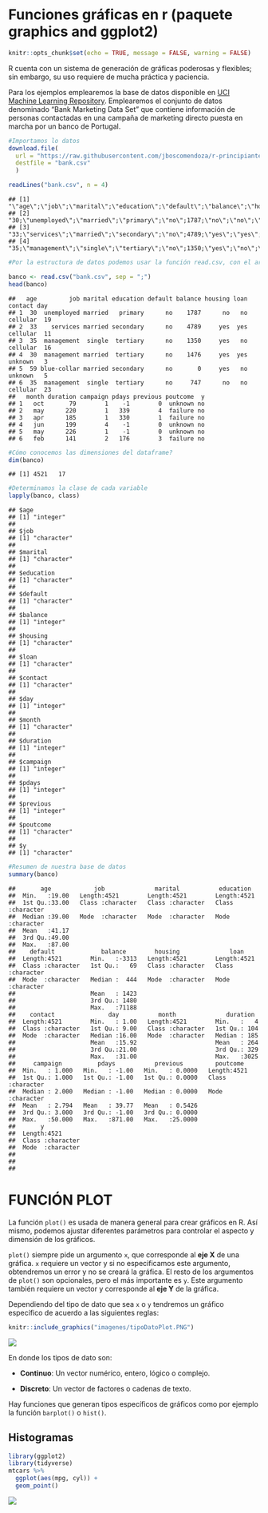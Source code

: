 Funciones gráficas en r (paquete graphics and ggplot2)
================

``` r
knitr::opts_chunk$set(echo = TRUE, message = FALSE, warning = FALSE)
```

R cuenta con un sistema de generación de gráficas poderosas y flexibles;
sin embargo, su uso requiere de mucha práctica y paciencia.

Para los ejemplos emplearemos la base de datos disponible en [UCI
Machine Learning Repository](https://archive.ics.uci.edu/ml/index.php).
Emplearemos el conjunto de datos denominado “Bank Marketing Data Set”
que contiene información de personas contactadas en una campaña de
marketing directo puesta en marcha por un banco de Portugal.

``` r
#Importamos lo datos
download.file(
  url = "https://raw.githubusercontent.com/jboscomendoza/r-principiantes-bookdown/master/datos/bank.csv", 
  destfile = "bank.csv"
  )
```

``` r
readLines("bank.csv", n = 4)
```

    ## [1] "\"age\";\"job\";\"marital\";\"education\";\"default\";\"balance\";\"housing\";\"loan\";\"contact\";\"day\";\"month\";\"duration\";\"campaign\";\"pdays\";\"previous\";\"poutcome\";\"y\""
    ## [2] "30;\"unemployed\";\"married\";\"primary\";\"no\";1787;\"no\";\"no\";\"cellular\";19;\"oct\";79;1;-1;0;\"unknown\";\"no\""                                                                
    ## [3] "33;\"services\";\"married\";\"secondary\";\"no\";4789;\"yes\";\"yes\";\"cellular\";11;\"may\";220;1;339;4;\"failure\";\"no\""                                                            
    ## [4] "35;\"management\";\"single\";\"tertiary\";\"no\";1350;\"yes\";\"no\";\"cellular\";16;\"apr\";185;1;330;1;\"failure\";\"no\""

``` r
#Por la estructura de datos podemos usar la función read.csv, con el argumento sep = ";"

banco <- read.csv("bank.csv", sep = ";")
head(banco)
```

    ##   age         job marital education default balance housing loan  contact day
    ## 1  30  unemployed married   primary      no    1787      no   no cellular  19
    ## 2  33    services married secondary      no    4789     yes  yes cellular  11
    ## 3  35  management  single  tertiary      no    1350     yes   no cellular  16
    ## 4  30  management married  tertiary      no    1476     yes  yes  unknown   3
    ## 5  59 blue-collar married secondary      no       0     yes   no  unknown   5
    ## 6  35  management  single  tertiary      no     747      no   no cellular  23
    ##   month duration campaign pdays previous poutcome  y
    ## 1   oct       79        1    -1        0  unknown no
    ## 2   may      220        1   339        4  failure no
    ## 3   apr      185        1   330        1  failure no
    ## 4   jun      199        4    -1        0  unknown no
    ## 5   may      226        1    -1        0  unknown no
    ## 6   feb      141        2   176        3  failure no

``` r
#Cómo conocemos las dimensiones del dataframe?
dim(banco)
```

    ## [1] 4521   17

``` r
#Determinamos la clase de cada variable
lapply(banco, class)
```

    ## $age
    ## [1] "integer"
    ## 
    ## $job
    ## [1] "character"
    ## 
    ## $marital
    ## [1] "character"
    ## 
    ## $education
    ## [1] "character"
    ## 
    ## $default
    ## [1] "character"
    ## 
    ## $balance
    ## [1] "integer"
    ## 
    ## $housing
    ## [1] "character"
    ## 
    ## $loan
    ## [1] "character"
    ## 
    ## $contact
    ## [1] "character"
    ## 
    ## $day
    ## [1] "integer"
    ## 
    ## $month
    ## [1] "character"
    ## 
    ## $duration
    ## [1] "integer"
    ## 
    ## $campaign
    ## [1] "integer"
    ## 
    ## $pdays
    ## [1] "integer"
    ## 
    ## $previous
    ## [1] "integer"
    ## 
    ## $poutcome
    ## [1] "character"
    ## 
    ## $y
    ## [1] "character"

``` r
#Resumen de nuestra base de datos
summary(banco)
```

    ##       age            job              marital           education        
    ##  Min.   :19.00   Length:4521        Length:4521        Length:4521       
    ##  1st Qu.:33.00   Class :character   Class :character   Class :character  
    ##  Median :39.00   Mode  :character   Mode  :character   Mode  :character  
    ##  Mean   :41.17                                                           
    ##  3rd Qu.:49.00                                                           
    ##  Max.   :87.00                                                           
    ##    default             balance        housing              loan          
    ##  Length:4521        Min.   :-3313   Length:4521        Length:4521       
    ##  Class :character   1st Qu.:   69   Class :character   Class :character  
    ##  Mode  :character   Median :  444   Mode  :character   Mode  :character  
    ##                     Mean   : 1423                                        
    ##                     3rd Qu.: 1480                                        
    ##                     Max.   :71188                                        
    ##    contact               day           month              duration   
    ##  Length:4521        Min.   : 1.00   Length:4521        Min.   :   4  
    ##  Class :character   1st Qu.: 9.00   Class :character   1st Qu.: 104  
    ##  Mode  :character   Median :16.00   Mode  :character   Median : 185  
    ##                     Mean   :15.92                      Mean   : 264  
    ##                     3rd Qu.:21.00                      3rd Qu.: 329  
    ##                     Max.   :31.00                      Max.   :3025  
    ##     campaign          pdays           previous         poutcome        
    ##  Min.   : 1.000   Min.   : -1.00   Min.   : 0.0000   Length:4521       
    ##  1st Qu.: 1.000   1st Qu.: -1.00   1st Qu.: 0.0000   Class :character  
    ##  Median : 2.000   Median : -1.00   Median : 0.0000   Mode  :character  
    ##  Mean   : 2.794   Mean   : 39.77   Mean   : 0.5426                     
    ##  3rd Qu.: 3.000   3rd Qu.: -1.00   3rd Qu.: 0.0000                     
    ##  Max.   :50.000   Max.   :871.00   Max.   :25.0000                     
    ##       y            
    ##  Length:4521       
    ##  Class :character  
    ##  Mode  :character  
    ##                    
    ##                    
    ## 

# FUNCIÓN PLOT

La función `plot()` es usada de manera general para crear gráficos en R.
Así mismo, podemos ajustar diferentes parámetros para controlar el
aspecto y dimensión de los gráficos.

`plot()` siempre pide un argumento `x`, que corresponde al **eje X** de
una gráfica. `x` requiere un vector y si no especificamos este
argumento, obtendremos un error y no se creará la gráfica. El resto de
los argumentos de `plot()` son opcionales, pero el más importante es
`y`. Este argumento también requiere un vector y corresponde al **eje
Y** de la gráfica.

Dependiendo del tipo de dato que sea `x` o `y` tendremos un gráfico
específico de acuerdo a las siguientes reglas:

``` r
knitr::include_graphics("imagenes/tipoDatoPlot.PNG")
```

![](imagenes/tipoDatoPlot.PNG)<!-- -->

En donde los tipos de dato son:

-   **Continuo**: Un vector numérico, entero, lógico o complejo.

-   **Discreto**: Un vector de factores o cadenas de texto.

Hay funciones que generan tipos específicos de gráficos como por ejemplo
la función `barplot()` o `hist()`.

## Histogramas

``` r
library(ggplot2)
library(tidyverse)
mtcars %>% 
  ggplot(aes(mpg, cyl)) +
  geom_point()
```

![](graphics_files/figure-gfm/unnamed-chunk-6-1.png)<!-- -->
